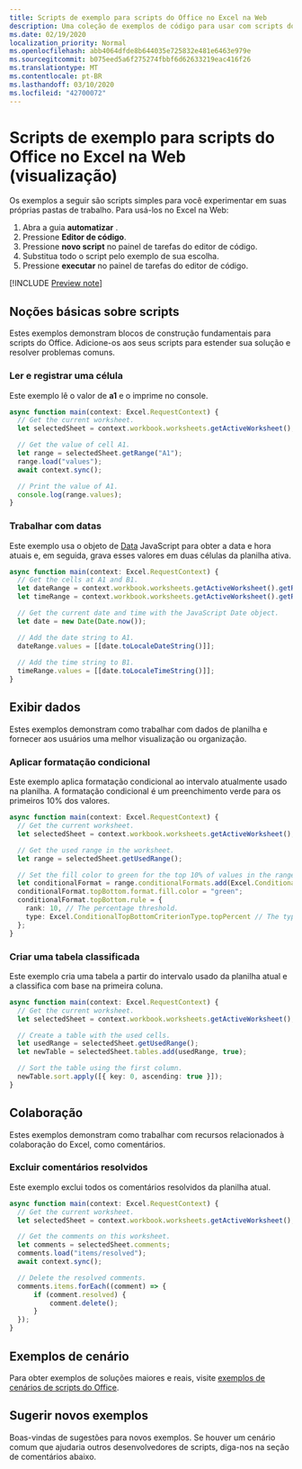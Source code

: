 ```yaml
---
title: Scripts de exemplo para scripts do Office no Excel na Web
description: Uma coleção de exemplos de código para usar com scripts do Office no Excel na Web.
ms.date: 02/19/2020
localization_priority: Normal
ms.openlocfilehash: abb4064dfde8b644035e725832e481e6463e979e
ms.sourcegitcommit: b075eed5a6f275274fbbf6d62633219eac416f26
ms.translationtype: MT
ms.contentlocale: pt-BR
ms.lasthandoff: 03/10/2020
ms.locfileid: "42700072"
---
```

# <a name="sample-scripts-for-office-scripts-in-excel-on-the-web-preview"></a>Scripts de exemplo para scripts do Office no Excel na Web (visualização)

Os exemplos a seguir são scripts simples para você experimentar em suas próprias pastas de trabalho. Para usá-los no Excel na Web:

1. Abra a guia **automatizar** .
2. Pressione **Editor de código**.
3. Pressione **novo script** no painel de tarefas do editor de código.
4. Substitua todo o script pelo exemplo de sua escolha.
5. Pressione **executar** no painel de tarefas do editor de código.

[!INCLUDE [Preview note](../includes/preview-note.md)]

## <a name="scripting-basics"></a>Noções básicas sobre scripts

Estes exemplos demonstram blocos de construção fundamentais para scripts do Office. Adicione-os aos seus scripts para estender sua solução e resolver problemas comuns.

### <a name="read-and-log-one-cell"></a>Ler e registrar uma célula

Este exemplo lê o valor de **a1** e o imprime no console.

``` TypeScript
async function main(context: Excel.RequestContext) {
  // Get the current worksheet.
  let selectedSheet = context.workbook.worksheets.getActiveWorksheet();

  // Get the value of cell A1.
  let range = selectedSheet.getRange("A1");
  range.load("values");
  await context.sync();

  // Print the value of A1.
  console.log(range.values);
}
```

### <a name="work-with-dates"></a>Trabalhar com datas

Este exemplo usa o objeto de [Data](https://developer.mozilla.org/docs/web/javascript/reference/global_objects/date) JavaScript para obter a data e hora atuais e, em seguida, grava esses valores em duas células da planilha ativa.

```TypeScript
async function main(context: Excel.RequestContext) {
  // Get the cells at A1 and B1.
  let dateRange = context.workbook.worksheets.getActiveWorksheet().getRange("A1");
  let timeRange = context.workbook.worksheets.getActiveWorksheet().getRange("B1");

  // Get the current date and time with the JavaScript Date object.
  let date = new Date(Date.now());

  // Add the date string to A1.
  dateRange.values = [[date.toLocaleDateString()]];
  
  // Add the time string to B1.
  timeRange.values = [[date.toLocaleTimeString()]];
}
```

## <a name="display-data"></a>Exibir dados

Estes exemplos demonstram como trabalhar com dados de planilha e fornecer aos usuários uma melhor visualização ou organização.

### <a name="apply-conditional-formatting"></a>Aplicar formatação condicional

Este exemplo aplica formatação condicional ao intervalo atualmente usado na planilha. A formatação condicional é um preenchimento verde para os primeiros 10% dos valores.

```TypeScript
async function main(context: Excel.RequestContext) {
  // Get the current worksheet.
  let selectedSheet = context.workbook.worksheets.getActiveWorksheet();

  // Get the used range in the worksheet.
  let range = selectedSheet.getUsedRange();

  // Set the fill color to green for the top 10% of values in the range.
  let conditionalFormat = range.conditionalFormats.add(Excel.ConditionalFormatType.topBottom);
  conditionalFormat.topBottom.format.fill.color = "green";
  conditionalFormat.topBottom.rule = {
    rank: 10, // The percentage threshold.
    type: Excel.ConditionalTopBottomCriterionType.topPercent // The type of the top/bottom condition.
  };
}
```

### <a name="create-a-sorted-table"></a>Criar uma tabela classificada

Este exemplo cria uma tabela a partir do intervalo usado da planilha atual e a classifica com base na primeira coluna.

```TypeScript
async function main(context: Excel.RequestContext) {
  // Get the current worksheet.
  let selectedSheet = context.workbook.worksheets.getActiveWorksheet();

  // Create a table with the used cells.
  let usedRange = selectedSheet.getUsedRange();
  let newTable = selectedSheet.tables.add(usedRange, true);

  // Sort the table using the first column.
  newTable.sort.apply([{ key: 0, ascending: true }]);
}
```

## <a name="collaboration"></a>Colaboração

Estes exemplos demonstram como trabalhar com recursos relacionados à colaboração do Excel, como comentários.

### <a name="delete-resolved-comments"></a>Excluir comentários resolvidos

Este exemplo exclui todos os comentários resolvidos da planilha atual.

```TypeScript
async function main(context: Excel.RequestContext) {
  // Get the current worksheet.
  let selectedSheet = context.workbook.worksheets.getActiveWorksheet();

  // Get the comments on this worksheet.
  let comments = selectedSheet.comments;
  comments.load("items/resolved");
  await context.sync();

  // Delete the resolved comments.
  comments.items.forEach((comment) => {
      if (comment.resolved) {
          comment.delete();
      }
  });
}
```

## <a name="scenario-samples"></a>Exemplos de cenário

Para obter exemplos de soluções maiores e reais, visite [exemplos de cenários de scripts do Office](scenarios/sample-scenario-overview.md).

## <a name="suggest-new-samples"></a>Sugerir novos exemplos

Boas-vindas de sugestões para novos exemplos. Se houver um cenário comum que ajudaria outros desenvolvedores de scripts, diga-nos na seção de comentários abaixo.
